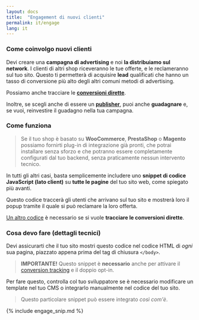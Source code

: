 ```yaml
---
layout: docs
title:  "Engagement di nuovi clienti"
permalink: it/engage
lang: it
---
```

### Come coinvolgo nuovi clienti

Devi creare una **campagna di advertising** e noi **la distribuiamo sul network**. I clienti di altri shop riceveranno le tue offerte, e le reclameranno sul tuo sito.
Questo ti permetterà di acquisire **lead** qualificati che hanno un tasso di conversione più alto degli altri comuni metodi di advertising.

Possiamo anche tracciare le [**conversioni dirette**](/it/conversions-tracking).

Inoltre, se scegli anche di essere un [**publisher**](/it/monetize), puoi anche **guadagnare** e, se vuoi, reinvestire il guadagno nella tua campagna.

### Come funziona

> Se il tuo shop è basato su **WooCommerce**, **PrestaShop** o **Magento** possiamo fornirti plug-in di integrazione già pronti, che potrai installare senza sforzo e che potranno essere completamente configurati dal tuo backend, senza praticamente nessun intervento tecnico.

In tutti gli altri casi, basta semplicemente includere uno **snippet di codice JavaScript (lato client)** su **tutte le pagine** del tuo sito web, come spiegato più avanti.

Questo codice traccerà gli utenti che arrivano sul tuo sito e mostrerà loro il popup tramite il quale si può reclamare la loro offerta.

[Un altro codice](/it/conversions-tracking) è necessario se si vuole **tracciare le conversioni dirette**.

### Cosa devo fare (dettagli tecnici)

Devi assicurarti che il tuo sito mostri questo codice nel codice HTML di *ogni* sua pagina, piazzato appena prima del tag di chiusura `</body>`.

> **IMPORTANTE!** Questo snippet è **necessario** anche per attivare il <a href="/it/conversions-tracking">conversion tracking</a> e il doppio opt-in.

Per fare questo, controlla col tuo sviluppatore se è necessario modificare un template nel tuo CMS o integrarlo manualmente nel codice del tuo sito.

> Questo particolare snippet può essere integrato *così com'è*.

{% include engage_snip.md %}
